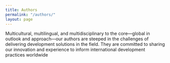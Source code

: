 ```yaml
---
title: Authors
permalink: "/authors/"
layout: page
---
```


Multicultural, multilingual, and multidisciplinary to the core—global in outlook and approach—our authors are steeped in the challenges of delivering development solutions in the field. They are committed to sharing our innovation and experience to inform international development practices worldwide